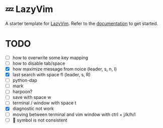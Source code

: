 # 💤 LazyVim

A starter template for [LazyVim](https://github.com/LazyVim/LazyVim).
Refer to the [documentation](https://lazyvim.github.io/installation) to get started.

# TODO

- [ ] how to overwrite some key mapping
- [ ] how to disable tab/space
- [x] how maximize message from noice (leader, s, n, l)
- [x] last search with space fl (leader, s, R)
- [ ] python-dap
- [ ] mark
- [ ] harpoon?
- [ ] save with space w
- [ ] terminal / window with space t
- [x] diagnostic not work
- [ ] moving between terminal and vim window with ctrl + j/k/h/l
- [ ]  symbol is not consistent
